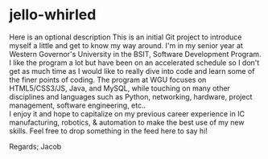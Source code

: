 # jello-whirled
Here is an optional description
This is an initial Git project to introduce myself a little and get to know my way around.
I'm in my senior year at Western Governor's University in the BSIT, Software Development Program. I like the program a lot but have been on an accelerated schedule so I don't get as much time as I would like to really dive into code and learn some of the finer points of coding. 
The program at WGU focuses on HTML5/CSS3/JS, Java, and MySQL, while touching on many other disciplines and languages such as Python, networking, hardware, project management, software engineering, etc..  
I enjoy it and hope to capitalize on my previous career experience in IC manufacturing, robotics, & automation to make the best use of my new skills.
Feel free to drop something in the feed here to say hi!

Regards;
Jacob
